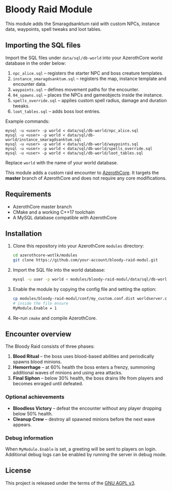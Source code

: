 # Bloody Raid Module

This module adds the Smaragdsanktum raid with custom NPCs, instance data, waypoints, spell tweaks and loot tables.

## Importing the SQL files

Import the SQL files under `data/sql/db-world` into your AzerothCore world database in the order below:

1. `npc_alice.sql` – registers the starter NPC and boss creature templates.
2. `instance_smaragdsanktum.sql` – registers the map, instance template and encounter data.
3. `waypoints.sql` – defines movement paths for the encounter.
4. `04_spawns.sql` – places the NPCs and gameobjects inside the instance.
5. `spells_override.sql` – applies custom spell radius, damage and duration tweaks.
6. `loot_tables.sql` – adds boss loot entries.

Example commands:

```
mysql -u <user> -p world < data/sql/db-world/npc_alice.sql
mysql -u <user> -p world < data/sql/db-world/instance_smaragdsanktum.sql
mysql -u <user> -p world < data/sql/db-world/waypoints.sql
mysql -u <user> -p world < data/sql/db-world/spells_override.sql
mysql -u <user> -p world < data/sql/db-world/loot_tables.sql
```

Replace `world` with the name of your world database.

This module adds a custom raid encounter to [AzerothCore](https://www.azerothcore.org). It targets the **master** branch of AzerothCore and does not require any core modifications.

## Requirements
* AzerothCore master branch
* CMake and a working C++17 toolchain
* A MySQL database compatible with AzerothCore

## Installation
1. Clone this repository into your AzerothCore `modules` directory:
   ```bash
   cd azerothcore-wotlk/modules
   git clone https://github.com/your-account/bloody-raid-modul.git
   ```
2. Import the SQL file into the world database:
   ```bash
   mysql -u user -p world < modules/bloody-raid-modul/data/sql/db-world/skeleton_module_acore_string.sql
   ```
3. Enable the module by copying the config file and setting the option:
   ```bash
   cp modules/bloody-raid-modul/conf/my_custom.conf.dist worldserver.conf.d/my_custom.conf
   # inside the file ensure
   MyModule.Enable = 1
   ```
4. Re-run `cmake` and compile AzerothCore.

## Encounter overview
The Bloody Raid consists of three phases:

1. **Blood Ritual** – the boss uses blood-based abilities and periodically spawns blood minions.
2. **Hemorrhage** – at 60% health the boss enters a frenzy, summoning additional waves of minions and using area attacks.
3. **Final Siphon** – below 30% health, the boss drains life from players and becomes enraged until defeated.

### Optional achievements
* **Bloodless Victory** – defeat the encounter without any player dropping below 50% health.
* **Cleanup Crew** – destroy all spawned minions before the next wave appears.

### Debug information
When `MyModule.Enable` is set, a greeting will be sent to players on login. Additional debug logs can be enabled by running the server in debug mode.

## License
This project is released under the terms of the [GNU AGPL v3](LICENSE).

